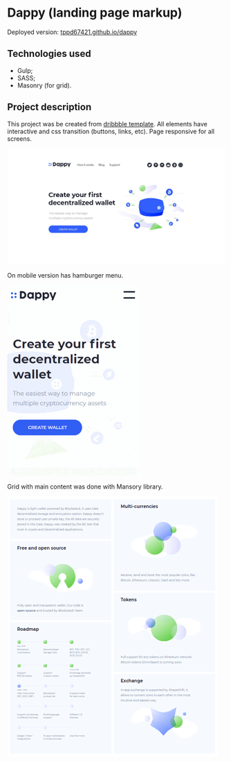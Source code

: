 # Dappy (landing page markup)

Deployed version: [tppd67421.github.io/dappy](https://tppd67421.github.io/dappy/)

## Technologies used

- Gulp;
- SASS;
- Masonry (for grid).

## Project description

This project was be created from [dribbble template](https://dribbble.com/shots/5220215-Dappy-Freebie-Figma). All elements have interactive and css transition (buttons, links, etc). Page responsive for all screens.

![Preview](./doc/preview.jpg)

On mobile version has hamburger menu.

![Hamburger menu](./doc/hamburger-menu.gif)

Grid with main content was done with Mansory library.

![Grid](./doc/grid.png)

